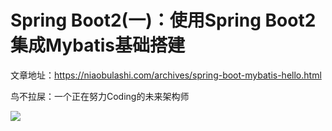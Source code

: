# Spring Boot2(一)：使用Spring Boot2集成Mybatis基础搭建

文章地址：https://niaobulashi.com/archives/spring-boot-mybatis-hello.html

鸟不拉屎：一个正在努力Coding的未来架构师

![](https://niaobulashi.com/usr/uploads/2019/07/2427016822.png)
